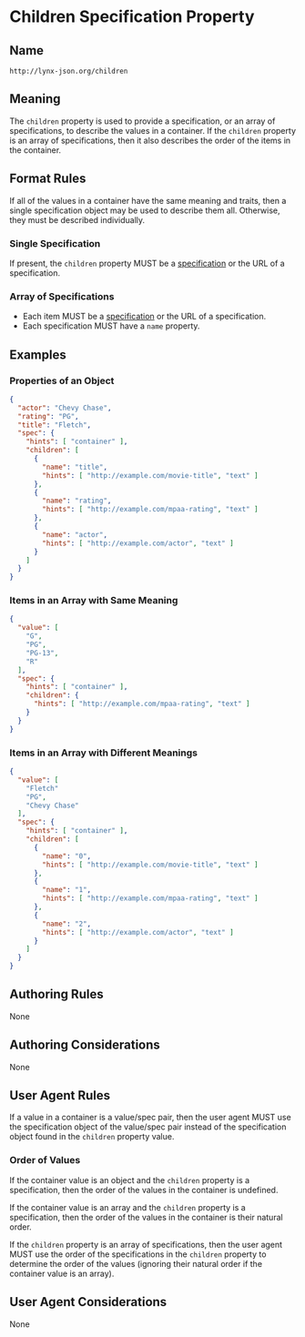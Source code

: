 # Children Specification Property

## Name

`http://lynx-json.org/children`

## Meaning

The `children` property is used to provide a specification, or an array of specifications, to describe the values in a container. If the `children` property is an array of specifications, then it also describes the order of the items in the container.

## Format Rules

If all of the values in a container have the same meaning and traits, then a single specification object may be used to describe them all. Otherwise, they must be described individually.

### Single Specification

If present, the `children` property MUST be a [specification](/specifications/) or the URL of a specification.

### Array of Specifications

- Each item MUST be a [specification](/specifications/) or the URL of a specification.
- Each specification MUST have a `name` property.

## Examples

### Properties of an Object

```json
{
  "actor": "Chevy Chase",
  "rating": "PG",
  "title": "Fletch",
  "spec": {
    "hints": [ "container" ],
    "children": [
      {
        "name": "title",
        "hints": [ "http://example.com/movie-title", "text" ]
      },
      {
        "name": "rating",
        "hints": [ "http://example.com/mpaa-rating", "text" ]
      },
      {
        "name": "actor",
        "hints": [ "http://example.com/actor", "text" ]
      }
    ]
  }
}
```

### Items in an Array with Same Meaning

```json
{
  "value": [
    "G",
    "PG",
    "PG-13",
    "R"
  ],
  "spec": {
    "hints": [ "container" ],
    "children": {
      "hints": [ "http://example.com/mpaa-rating", "text" ]
    }
  }
}
```

### Items in an Array with Different Meanings

```json
{
  "value": [
    "Fletch"
    "PG",
    "Chevy Chase"
  ],
  "spec": {
    "hints": [ "container" ],
    "children": [
      {
        "name": "0",
        "hints": [ "http://example.com/movie-title", "text" ]
      },
      {
        "name": "1",
        "hints": [ "http://example.com/mpaa-rating", "text" ]
      },
      {
        "name": "2",
        "hints": [ "http://example.com/actor", "text" ]
      }
    ]
  }
}
```

## Authoring Rules

None

## Authoring Considerations

None

## User Agent Rules

If a value in a container is a value/spec pair, then the user agent MUST use the specification object of the value/spec pair instead of the specification object found in the `children` property value.

### Order of Values

If the container value is an object and the `children` property is a specification, then the order of the values in the container is undefined.

If the container value is an array and the `children` property is a specification, then the order of the values in the container is their natural order.

If the `children` property is an array of specifications, then the user agent MUST use the order of the specifications in the `children` property to determine the order of the values (ignoring their natural order if the container value is an array).

## User Agent Considerations

None
